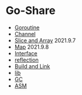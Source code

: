 # Go-Share

- [Goroutine](Goroutine.md)
- [Channel](channel.md)
- [Slice and Array](slice.md)   2021.9.7
- [Map](map.md) 2021.9.8
- [Interface](Interface.md)
- [reflection](reflection.md)
- [Build and Link](build.md)
- [lib](lib.md)
- [GC](gc.md)
- [ASM](asm.md)







